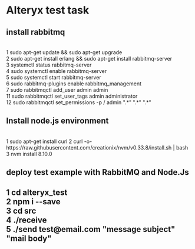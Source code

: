 # <h1>Alteryx test task</h1>
<h2>install rabbitmq</h2><br>
    1  sudo apt-get update && sudo apt-get upgrade<br>
    2  sudo apt-get install erlang && sudo apt-get install rabbitmq-server<br>
    3  systemctl status rabbitmq-server<br>
    4  sudo systemctl enable rabbitmq-server<br>
    5  sudo systemctl start rabbitmq-server<br>
    6  sudo rabbitmq-plugins enable rabbitmq_management<br>
    7  sudo rabbitmqctl add_user admin admin<br>
   11  sudo rabbitmqctl set_user_tags admin administrator<br>
   12  sudo rabbitmqctl set_permissions -p / admin ".*" ".*" ".*"<br>
<h2> Install node.js environment</h2><br>
    1  sudo apt-get install curl
    2  curl -o- https://raw.githubusercontent.com/creationix/nvm/v0.33.8/install.sh | bash
    3  nvm install 8.10.0
<h2> deploy test example with RabbitMQ and Node.Js<h2>
   1 cd alteryx_test<br>
   2 npm i --save<br>
   3 cd src<br>
   4 ./receive<br>
   5 ./send test@email.com "message subject" "mail body"<br>
